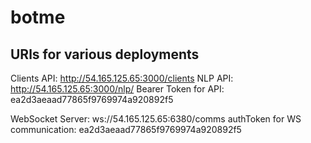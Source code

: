 # botme

## URls for various deployments

Clients API: http://54.165.125.65:3000/clients
NLP API: http://54.165.125.65:3000/nlp/
Bearer Token for API: ea2d3aeaad77865f9769974a920892f5 

WebSocket Server: ws://54.165.125.65:6380/comms 
authToken for WS communication: ea2d3aeaad77865f9769974a920892f5 

